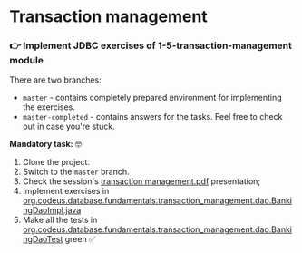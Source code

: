 # Transaction management

### 👉 Implement JDBC exercises of 1-5-transaction-management module

There are two branches:
- `master` - contains completely prepared environment for implementing the exercises.
- `master-completed` - contains answers for the tasks. Feel free to check out in case you're stuck.

**Mandatory task:** 🤓
1. Clone the project.
2. Switch to the `master` branch.
3. Check the session's [transaction management.pdf](transaction%20management.pdf) presentation;
4. Implement exercises in [org.codeus.database.fundamentals.transaction_management.dao.BankingDaoImpl.java](src%2Fmain%2Fjava%2Forg%2Fcodeus%2Fdatabase%2Ffundamentals%2Ftransaction_management%2Fdao%2FBankingDaoImpl.java)
5. Make all the tests in [org.codeus.database.fundamentals.transaction_management.dao.BankingDaoTest](src%2Ftest%2Fjava%2Forg%2Fcodeus%2Fdatabase%2Ffundamentals%2Ftransaction_management%2Fdao%2FBankingDaoTest.java) green ✅

